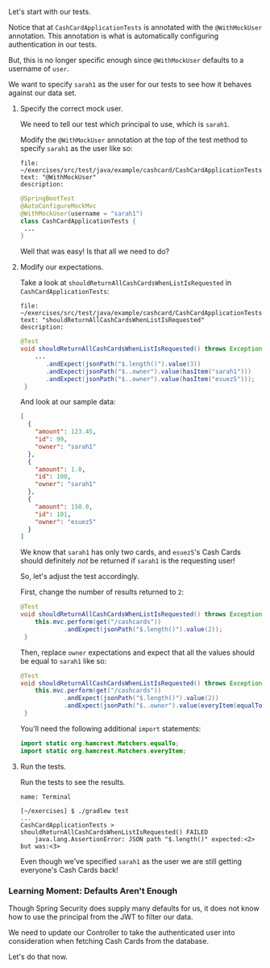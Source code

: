 Let's start with our tests.

Notice that at `CashCardApplicationTests` is annotated with the `@WithMockUser` annotation. This annotation is what is automatically configuring authentication in our tests.

But, this is no longer specific enough since `@WithMockUser` defaults to a username of `user`.

We want to specify `sarah1` as the user for our tests to see how it behaves against our data set.

1. Specify the correct mock user.

   We need to tell our test which principal to use, which is `sarah1`.

   Modify the `@WithMockUser` annotation at the top of the test method to specify `sarah1` as the user like so:

   ```editor:select-matching-text
   file: ~/exercises/src/test/java/example/cashcard/CashCardApplicationTests.java
   text: "@WithMockUser"
   description:
   ```

   ```java
   @SpringBootTest
   @AutoConfigureMockMvc
   @WithMockUser(username = "sarah1")
   class CashCardApplicationTests {
    ...
   }
   ```

   Well that was easy! Is that all we need to do?

1. Modify our expectations.

   Take a look at `shouldReturnAllCashCardsWhenListIsRequested` in `CashCardApplicationTests`:

   ```editor:select-matching-text
   file: ~/exercises/src/test/java/example/cashcard/CashCardApplicationTests.java
   text: "shouldReturnAllCashCardsWhenListIsRequested"
   description:
   ```

   ```java
   @Test
   void shouldReturnAllCashCardsWhenListIsRequested() throws Exception {
       ...
          .andExpect(jsonPath("$.length()").value(3))
          .andExpect(jsonPath("$..owner").value(hasItem("sarah1")))
          .andExpect(jsonPath("$..owner").value(hasItem("esuez5")));
    }
   ```

   And look at our sample data:

   ```json
   [
     {
       "amount": 123.45,
       "id": 99,
       "owner": "sarah1"
     },
     {
       "amount": 1.0,
       "id": 100,
       "owner": "sarah1"
     },
     {
       "amount": 150.0,
       "id": 101,
       "owner": "esuez5"
     }
   ]
   ```

   We know that `sarah1` has only two cards, and `esuez5`'s Cash Cards should definitely _not_ be returned if `sarah1` is the requesting user!

   So, let's adjust the test accordingly.

   First, change the number of results returned to `2`:

   ```java
   @Test
   void shouldReturnAllCashCardsWhenListIsRequested() throws Exception {
       this.mvc.perform(get("/cashcards"))
               .andExpect(jsonPath("$.length()").value(2));
    }
   ```

   Then, replace `owner` expectations and expect that all the values should be equal to `sarah1` like so:

   ```java
   @Test
   void shouldReturnAllCashCardsWhenListIsRequested() throws Exception {
       this.mvc.perform(get("/cashcards"))
               .andExpect(jsonPath("$.length()").value(2))
               .andExpect(jsonPath("$..owner").value(everyItem(equalTo("sarah1"))));
    }
   ```

   You'll need the following additional `import` statements:

   ```java
   import static org.hamcrest.Matchers.equalTo;
   import static org.hamcrest.Matchers.everyItem;
   ```

1. Run the tests.

   Run the tests to see the results.

   ```dashboard:open-dashboard
   name: Terminal
   ```

   ```shell
   [~/exercises] $ ./gradlew test
   ...
   CashCardApplicationTests > shouldReturnAllCashCardsWhenListIsRequested() FAILED
       java.lang.AssertionError: JSON path "$.length()" expected:<2> but was:<3>
   ```

   Even though we've specified `sarah1` as the user we are still getting everyone's Cash Cards back!

### Learning Moment: Defaults Aren't Enough

Though Spring Security does supply many defaults for us, it does not know how to use the principal from the JWT to filter our data.

We need to update our Controller to take the authenticated user into consideration when fetching Cash Cards from the database.

Let's do that now.
